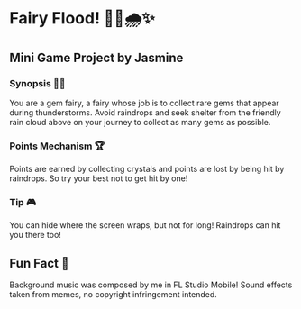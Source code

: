 # Fairy Flood! 🧚‍♀️🌧️✨
## Mini Game Project by Jasmine

### Synopsis 🧚‍♀️
You are a gem fairy, a fairy whose job is to collect rare gems that appear during
thunderstorms. Avoid raindrops and seek shelter from the friendly rain cloud above on your
journey to collect as many gems as possible.

### Points Mechanism 🏆
Points are earned by collecting crystals and points are lost by being hit
by raindrops. So try your best not to get hit by one!

### Tip 🎮
You can hide where the screen wraps, but not for long! Raindrops can hit you there
too!

## Fun Fact 🎵
Background music was composed by me in FL Studio Mobile! Sound effects taken from memes, no copyright infringement intended.
